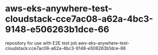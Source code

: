 # aws-eks-anywhere-test-cloudstack-cce7ac08-a62a-4bc3-9148-e506263b1dce-66
repository for use with E2E test job aws-eks-anywhere-test-cloudstack:cce7ac08-a62a-4bc3-9148-e506263b1dce-66
